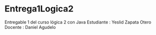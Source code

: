 # Entrega1Logica2
Entregable 1 del curso lógica 2 con Java  Estudiante : Yeslid Zapata Otero Docente : Daniel Agudelo
